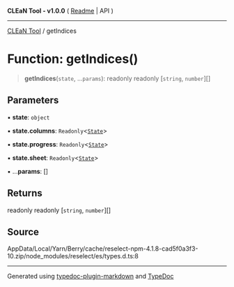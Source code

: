 **CLEaN Tool - v1.0.0** ( [Readme](../README.md) \| API )

***

[CLEaN Tool](../exports.md) / getIndices

# Function: getIndices()

> **getIndices**(`state`, ...`params`): readonly readonly [`string`, `number`][]

## Parameters

▪ **state**: `object`

▪ **state.columns**: `Readonly`\<[`State`](../interfaces/State.md)\>

▪ **state.progress**: `Readonly`\<[`State`](../interfaces/State.md)\>

▪ **state.sheet**: `Readonly`\<[`State`](../interfaces/State.md)\>

▪ ...**params**: []

## Returns

readonly readonly [`string`, `number`][]

## Source

AppData/Local/Yarn/Berry/cache/reselect-npm-4.1.8-cad5f0a3f3-10.zip/node\_modules/reselect/es/types.d.ts:8

***

Generated using [typedoc-plugin-markdown](https://www.npmjs.com/package/typedoc-plugin-markdown) and [TypeDoc](https://typedoc.org/)
